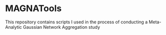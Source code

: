 # MAGNATools
This repository contains scripts I used in the process of conducting a Meta-Analytic Gaussian Network Aggregation study
